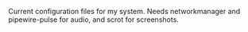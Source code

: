Current configuration files for my system. Needs networkmanager and pipewire-pulse for audio, and scrot for screenshots.
